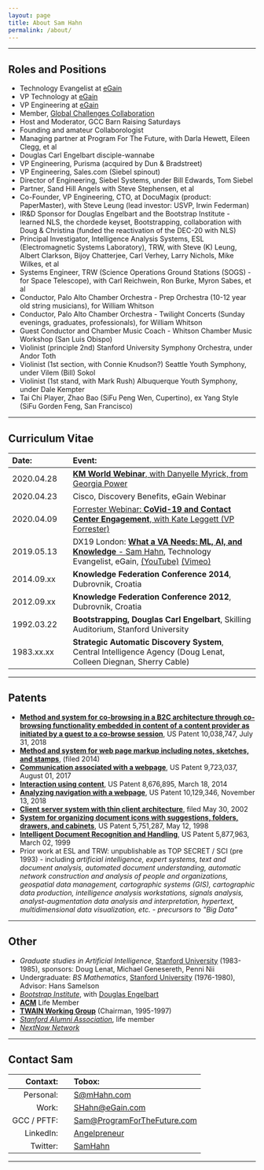 ```yaml
---
layout: page
title: About Sam Hahn
permalink: /about/
---
```


<hr/>

## Roles and Positions
* Technology Evangelist at [eGain](http://egain.com)
* VP Technology at [eGain](http://egain.com)
* VP Engineering at [eGain](http://egain.com)
* Member, [Global Challenges Collaboration](https://www.facebook.com/groups/GlobalChallengesCollaboration/)
* Host and Moderator, GCC Barn Raising Saturdays
* Founding and amateur Collaborologist
* Managing partner at Program For The Future, with Darla Hewett, Eileen Clegg, et al
* Douglas Carl Engelbart disciple-wannabe
* VP Engineering, Purisma (acquired by Dun & Bradstreet)
* VP Engineering, Sales.com (Siebel spinout)
* Director of Engineering, Siebel Systems, under Bill Edwards, Tom Siebel
* Partner, Sand Hill Angels with Steve Stephensen, et al
* Co-Founder, VP Engineering, CTO, at DocuMagix (product: PaperMaster), with Steve Leung (lead investor: USVP, Irwin Federman)
* IR&D Sponsor for Douglas Engelbart and the Bootstrap Institute - learned NLS, the chordede keyset, Bootstrapping, collaboration with Doug & Christina (funded the reactivation of the DEC-20 with NLS)
* Principal Investigator, Intelligence Analysis Systems, ESL (Electromagnetic Systems Laboratory), TRW, with Steve (K) Leung, Albert Clarkson, Bijoy Chatterjee, Carl Verhey, Larry Nichols, Mike Wilkes, et al
* Systems Engineer, TRW (Science Operations Ground Stations (SOGS) - for Space Telescope), with Carl Reichwein, Ron Burke, Myron Sabes, et al
* Conductor, Palo Alto Chamber Orchestra - Prep Orchestra (10-12 year old string musicians), for William Whitson
* Conductor, Palo Alto Chamber Orchestra - Twilight Concerts (Sunday evenings, graduates, professionals), for William Whitson
* Guest Conductor and Chamber Music Coach - Whitson Chamber Music Workshop (San Luis Obispo)
* Violinist (principle 2nd) Stanford University Symphony Orchestra, under Andor Toth
* Violinist (1st section, with Connie Knudson?) Seattle Youth Symphony, under Vilem (Bill) Sokol
* Violinist (1st stand, with Mark Rush) Albuquerque Youth Symphony, under Dale Kempter
* Tai Chi Player, Zhao Bao (SiFu Peng Wen, Cupertino), ex Yang Style (SiFu Gorden Feng, San Francisco)

<hr/>

## Curriculum Vitae

| **Date:** | | **Event:** |
|:---|---|:---|
| 2020.04.28 | | [**KM World Webinar**, with Danyelle Myrick, from Georgia Power](https://www.kmworld.com/Webinars/1461-AI-Knowledge-The-Cure-for-CX-and-AX-Woes-Amid-Covid-19.htm) |
| 2020.04.23 | | Cisco, Discovery Benefits, eGain Webinar |
| 2020.04.09 | | [Forrester Webinar: **CoVid-19 and Contact Center Engagement**, with Kate Leggett (VP Forrester)](https://www.egain.com/webinar-sustaining-cx-excellence-in-the-year-of-the-pandemic/) |
| 2019.05.13 | | DX19 London: [**What a VA Needs: ML, AI, and Knowledge** - Sam Hahn](https://youtu.be/yNoDGq4BiOs), Technology Evangelist, eGain, [(YouTube)](https://youtu.be/yNoDGq4BiOs) [(Vimeo)](https://vimeo.com/336222328) |
| 2014.09.xx | | **Knowledge Federation Conference 2014**, Dubrovnik, Croatia |
| 2012.09.xx | | **Knowledge Federation Conference 2012**, Dubrovnik, Croatia |
| 1992.03.22 | | **Bootstrapping, Douglas Carl Engelbart**, Skilling Auditorium, Stanford University |
| 1983.xx.xx | | **Strategic Automatic Discovery System**, Central Intelligence Agency (Doug Lenat, Colleen Diegnan, Sherry Cable)|

<hr/>

## Patents

* [**Method and system for co-browsing in a B2C architecture through co-browsing functionality embedded in content of a content provider as initiated by a guest to a co-browse session**](https://patents.google.com/patent/US10038747B2/en), US Patent 10,038,747, July 31, 2018
* [**Method and system for web page markup including notes, sketches, and stamps**](https://patents.google.com/patent/US20140173393A1/en), (filed 2014)
* [**Communication associated with a webpage**](https://patents.google.com/patent/US9723037B2/en), US Patent 9,723,037, August 01, 2017
* [**Interaction using content**](https://patents.google.com/patent/US8676895B1/en), US Patent 8,676,895, March 18, 2014
* [**Analyzing navigation with a webpage**](https://patents.google.com/patent/US10129346B1/en), US Patent 10,129,346, November 13, 2018
* [**Client server system with thin client architecture**](https://patents.google.com/patent/US20020065879A1/en), filed May 30, 2002
* [**System for organizing document icons with suggestions, folders, drawers, and cabinets**](https://patents.google.com/patent/US5751287A/en), US Patent 5,751,287, May 12, 1998
* [**Intelligent Document Recognition and Handling**](https://patents.google.com/patent/US5877963A/en), US Patent 5,877,963, March 02, 1999
* Prior work at ESL and TRW: unpublishable as TOP SECRET / SCI (pre 1993) - including *artificial intelligence, expert systems, text and document analysis, automated document understanding, automatic network construction and analysis of people and organizations, geospatial data management, cartographic systems (GIS), cartographic data production, intelligence analysis workstations, signals analysis, analyst-augmentation data analysis and interpretation, hypertext, multidimensional data visualization, etc. - precursors to "*Big Data*"*

<hr/>

## Other

* *Graduate studies in Artificial Intelligence*, [Stanford University](http://stanford.edu) (1983-1985), sponsors: Doug Lenat, Michael Genesereth, Penni Nii
* Undergraduate: *BS Mathematics*, [Stanford University](http://stanford.edu) (1976-1980), Advisor: Hans Samelson
* [*Bootstrap Institute*](http://bootstrap.org), with [Douglas Engelbart](https://en.wikipedia.org/wiki/Douglas_Engelbart)
* [**ACM**](http://acm.org) Life Member
* [**TWAIN Working Group**](http://twain.org) (Chairman, 1995-1997)
* [*Stanford Alumni Association*](http://alumni.stanford.edu), life member
* [*NextNow Network*](http://www.nextnow.net/)

<hr/>

## Contact Sam

| **Contaxt:** | | **Tobox:** |
|---:|:---:|:---|
|   Personal: | | [S@mHahn.com](mailto:S@mHahn.com) |
|       Work: | | [SHahn@eGain.com](mailto:SHahn@eGain.com) |
| GCC / PFTF: | | [Sam@ProgramForTheFuture.com](mailto:Sam@ProgramForTheFuture.com) |
|   LinkedIn: | | [Angelpreneur](http://linkedin.com/in/Angelpreneur) |
|    Twitter: | | [SamHahn](http://twitter.com/SamHahn) |

<hr/>